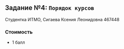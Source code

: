 ## Задание №4: `Порядок курсов`
Студентка ИТМО, Сигаева Ксения Леонидовна 467448

### Стоимость
- 1 балл
